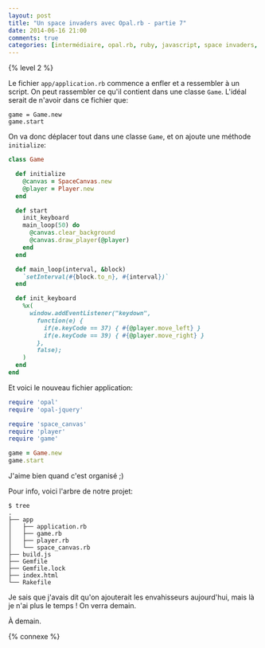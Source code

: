 ```yaml
---
layout: post
title: "Un space invaders avec Opal.rb - partie 7"
date: 2014-06-16 21:00
comments: true
categories: [intermédiaire, opal.rb, ruby, javascript, space invaders, jeu]
---
```


{% level 2 %}

Le fichier `app/application.rb` commence a enfler et a ressembler à un
script. On peut rassembler ce qu'il contient dans une classe `Game`.
L'idéal serait de n'avoir dans ce fichier que:

    game = Game.new
    game.start

<!-- more -->

On va donc déplacer tout dans une classe `Game`, et on ajoute une méthode
`initialize`:

``` ruby app/game.rb
class Game

  def initialize
    @canvas = SpaceCanvas.new
    @player = Player.new
  end

  def start
    init_keyboard
    main_loop(50) do
      @canvas.clear_background
      @canvas.draw_player(@player)
    end
  end

  def main_loop(interval, &block)
    `setInterval(#{block.to_n}, #{interval})`
  end

  def init_keyboard
    %x(
      window.addEventListener("keydown",
        function(e) {
          if(e.keyCode == 37) { #{@player.move_left} }
          if(e.keyCode == 39) { #{@player.move_right} }
        },
        false);
    )
  end
end
```

Et voici le nouveau fichier application:

``` ruby app/application.rb
require 'opal'
require 'opal-jquery'

require 'space_canvas'
require 'player'
require 'game'

game = Game.new
game.start
```

J'aime bien quand c'est organisé ;)

Pour info, voici l'arbre de notre projet:

    $ tree
    .
    ├── app
    │   ├── application.rb
    │   ├── game.rb
    │   ├── player.rb
    │   └── space_canvas.rb
    ├── build.js
    ├── Gemfile
    ├── Gemfile.lock
    ├── index.html
    └── Rakefile

Je sais que j'avais dit qu'on ajouterait les envahisseurs aujourd'hui,
mais là je n'ai plus le temps ! On verra demain.

<script id='fb33k8u'>(function(i){var f,s=document.getElementById(i);f=document.createElement('iframe');f.src='//api.flattr.com/button/view/?uid=lkdjiin&url='+encodeURIComponent(document.URL);f.title='Flattr';f.height=62;f.width=55;f.style.borderWidth=0;s.parentNode.insertBefore(f,s);})('fb33k8u');</script>

À demain.

{% connexe %}

